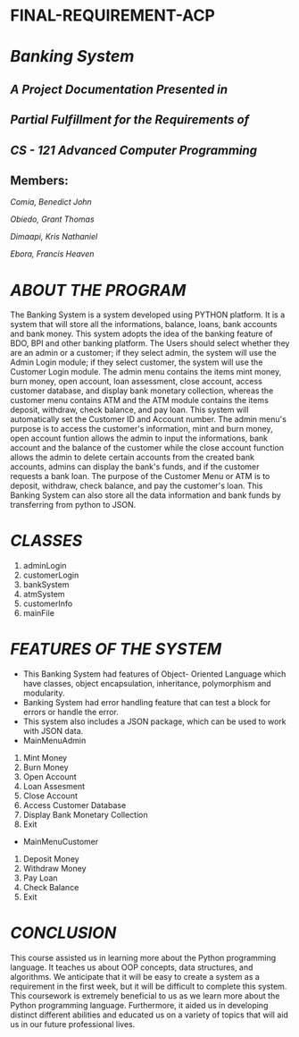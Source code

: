 # FINAL-REQUIREMENT-ACP
# *Banking System*

## *A Project Documentation Presented in*

## *Partial Fulfillment for the Requirements of*

## *CS - 121 Advanced Computer Programming*

## Members:

*Comia, Benedict John*

*Obiedo, Grant Thomas*

*Dimaapi, Kris Nathaniel*

*Ebora, Francis Heaven*


# *ABOUT THE PROGRAM*

  The Banking System is a system developed using PYTHON platform. It is a system that will store all the informations, balance, loans, bank accounts and bank money. This system adopts the idea of the banking feature of BDO, BPI and other banking platform. The Users should select whether they are an admin or a customer; if they select admin, the system will use the Admin Login module; if they select customer, the system will use the Customer Login module. The admin menu contains the items mint money, burn money, open account, loan assessment, close account, access customer database, and display bank monetary collection, whereas the customer menu contains ATM and the ATM module contains the items deposit, withdraw, check balance, and pay loan. This system will automatically set the Customer ID and Account number. The admin menu's purpose is to access the customer's information, mint and burn money, open account funtion allows the admin to input the informations, bank account and the balance of the customer while the close account function allows the admin to delete certain accounts from the created bank accounts, admins can display the bank's funds, and if the customer requests a bank loan. The purpose of the Customer Menu or ATM is to deposit, withdraw, check balance, and pay the customer's loan. This Banking System can also store all the data information and bank funds by transferring from python to JSON. 
  
# *CLASSES*
1. adminLogin
2. customerLogin
3. bankSystem
4. atmSystem
5. customerInfo
6. mainFile

# *FEATURES OF THE SYSTEM*
* This Banking System had features of Object- Oriented Language which have classes, object encapsulation,  inheritance, polymorphism and modularity. 
* Banking System had error handling feature that can test a block for errors or handle the error.
* This system also includes a JSON package, which can be used to work with JSON data.
* MainMenuAdmin
1. Mint Money
2. Burn Money
3. Open Account
4. Loan Assesment
5. Close Account
6. Access Customer Database
7. Display Bank Monetary Collection
8. Exit
* MainMenuCustomer
1. Deposit Money
2. Withdraw Money
3. Pay Loan
4. Check Balance
5. Exit

# *CONCLUSION*
This course assisted us in learning more about the Python programming language. It teaches us about OOP concepts, data structures, and algorithms. We anticipate that it will be easy to create a system as a requirement in the first week, but it will be difficult to complete this system. This coursework is extremely beneficial to us as we learn more about the Python programming language. Furthermore, it aided us in developing distinct different abilities and educated us on a variety of topics that will aid us in our future professional lives.
